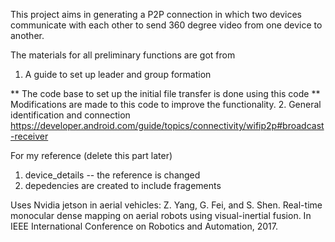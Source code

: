 This project aims in generating a P2P connection in which two devices communicate with each other to 
send 360 degree video from one device to another.

The materials for all preliminary functions are got from

1. A guide to set up leader and group formation


** The code base to set up the initial file transfer is done using this code
** Modifications are made to this code to improve the functionality.
2. General identification and connection
   https://developer.android.com/guide/topics/connectivity/wifip2p#broadcast-receiver


For my reference (delete this part later)
1. device_details -- the reference is changed
2. depedencies are created to include fragements

Uses Nvidia jetson in aerial vehicles:
Z. Yang, G. Fei, and S. Shen. Real-time monocular dense mapping on
aerial robots using visual-inertial fusion. In IEEE International Conference on Robotics and Automation, 2017.